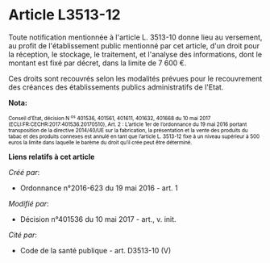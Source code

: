 # Article L3513-12

Toute notification mentionnée à l'article L. 3513-10 donne lieu au versement, au profit de l'établissement public mentionné
par cet article, d'un droit pour la réception, le stockage, le traitement, et l'analyse des informations, dont le montant est
fixé par décret, dans la limite de 7 600 €. 

Ces droits sont recouvrés selon les modalités prévues pour le recouvrement des créances des établissements publics
administratifs de l'Etat.

**Nota:**

<font size="1" color="#000000">Conseil d'Etat, décision N
    <sup>os</sup>
  </font>
  <font size="1" color="#000000"> 401536, 401561, 401611, 401632, 401668 du 10 mai 2017 (ECLI:FR:CECHR:2017:401536.20170510),
Art. 2 : L’article 1er de l’ordonnance du 19 mai 2016 portant transposition de la directive 2014/40/UE sur la fabrication, la
présentation et la vente des produits du tabac et des produits connexes est annulé en tant que l’article L. 3513-12 fixe à un
niveau supérieur à 500 euros la limite dans laquelle le barème du droit qu’il crée peut être déterminé.</font>

**Liens relatifs à cet article**

_Créé par_:

  - Ordonnance n°2016-623 du 19 mai 2016 - art. 1

_Modifié par_:

  - Décision n°401536 du 10 mai 2017 - art., v. init.

_Cité par_:

  - Code de la santé publique - art. D3513-10 (V)
